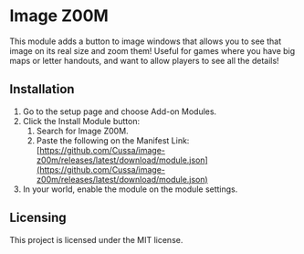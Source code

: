 # Image Z00M
This module adds a button to image windows that allows you to see that image on its real size and zoom them! Useful for games where you have big maps or letter handouts, and want to allow players to see all the details!

## Installation
1. Go to the setup page and choose Add-on Modules.
2. Click the Install Module button:
   1. Search for Image Z00M.
   2. Paste the following on the Manifest Link: [https://github.com/Cussa/image-z00m/releases/latest/download/module.json](https://github.com/Cussa/image-z00m/releases/latest/download/module.json)
3. In your world, enable the module on the module settings.

## Licensing
This project is licensed under the MIT license.
